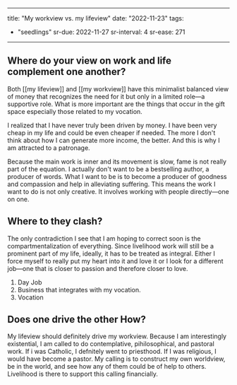   ---
title: "My workview vs. my lifeview"
date: "2022-11-23"
tags:

- "seedlings"
sr-due: 2022-11-27
sr-interval: 4
sr-ease: 271
---

## Where do your view on work and life complement one another?

Both [[my lifeview]] and [[my workview]] have this minimalist balanced view of money that recognizes the need for it but only in a limited role—a supportive role. What is more important are the things that occur in the gift space especially those related to my vocation.

I realized that I have never truly been driven by money. I have been very cheap in my life and could be even cheaper if needed. The more I don't think about how I can generate more income, the better. And this is why I am attracted to a patronage.

Because the main work is inner and its movement is slow, fame is not really part of the equation. I actually don't want to be a bestselling author, a producer of words. What I want to be is to become a producer of goodness and compassion and help in alleviating suffering. This means the work I want to do is not only creative. It involves working with people directly—one on one.

## Where to they clash?

The only contradiction I see that I am hoping to correct soon is the compartmentalization of everything. Since livelihood work will still be a prominent part of my life, ideally, it has to be treated as integral. Either I force myself to really put my heart into it and love it or I look for a different job—one that is closer to passion and therefore closer to love.
1. Day Job
2. Business that integrates with my vocation.
3. Vocation

## Does one drive the other How?

My lifeview should definitely drive my workview. Because I am interestingly existential, I am called to do contemplative, pihilosophical, and pastoral work. If i was Catholic, I defnitely went to priesthood. If I was religious, I would have become a pastor. My calling is to construct my own worldview, be in the world, and see how any of them could be of help to others. Livelihood is there to support this calling financially.